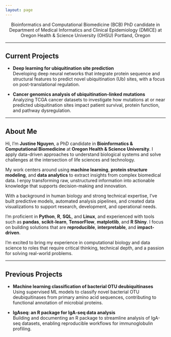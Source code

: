 ```yaml
---
layout: page
---
```


<center>
Bioinformatics and Computational Biomedicine (BCB) PhD candidate in  
Department of Medical Informatics and Clinical Epidemiology (DMICE) at  
Oregon Health & Science University (OHSU)  
Portland, Oregon
</center>

---

## Current Projects

- **Deep learning for ubiquitination site prediction**  
  Developing deep neural networks that integrate protein sequence and structural features to predict novel ubiquitination (Ub) sites, with a focus on post-translational regulation.

- **Cancer genomics analysis of ubiquitination-linked mutations**  
  Analyzing TCGA cancer datasets to investigate how mutations at or near predicted ubiquitination sites impact patient survival, protein function, and pathway dysregulation.



---

## About Me

Hi, I’m **Justine Nguyen**, a PhD candidate in **Bioinformatics & Computational Biomedicine** at **Oregon Health & Science University**. I apply data-driven approaches to understand biological systems and solve challenges at the intersection of life sciences and technology.

My work centers around using **machine learning**, **protein structure modeling**, and **data analytics** to extract insights from complex biomedical data. I enjoy transforming raw, unstructured information into actionable knowledge that supports decision-making and innovation.

With a background in human biology and strong technical expertise, I’ve built predictive models, automated analysis pipelines, and created data visualizations to support research, development, and operational needs.

I’m proficient in **Python**, **R**, **SQL**, and **Linux**, and experienced with tools such as **pandas**, **scikit-learn**, **TensorFlow**, **matplotlib**, and **R Shiny**. I focus on building solutions that are **reproducible**, **interpretable**, and **impact-driven**.

I’m excited to bring my experience in computational biology and data science to roles that require critical thinking, technical depth, and a passion for solving real-world problems.

---

## Previous Projects

- **Machine learning classification of bacterial OTU deubiquitinases**  
  Using supervised ML models to classify novel bacterial OTU deubiquitinases from primary amino acid sequences, contributing to functional annotation of microbial proteins.

- **IgAseq: an R package for IgA-seq data analysis**  
  Building and documenting an R package to streamline analysis of IgA-seq datasets, enabling reproducible workflows for immunoglobulin profiling.
